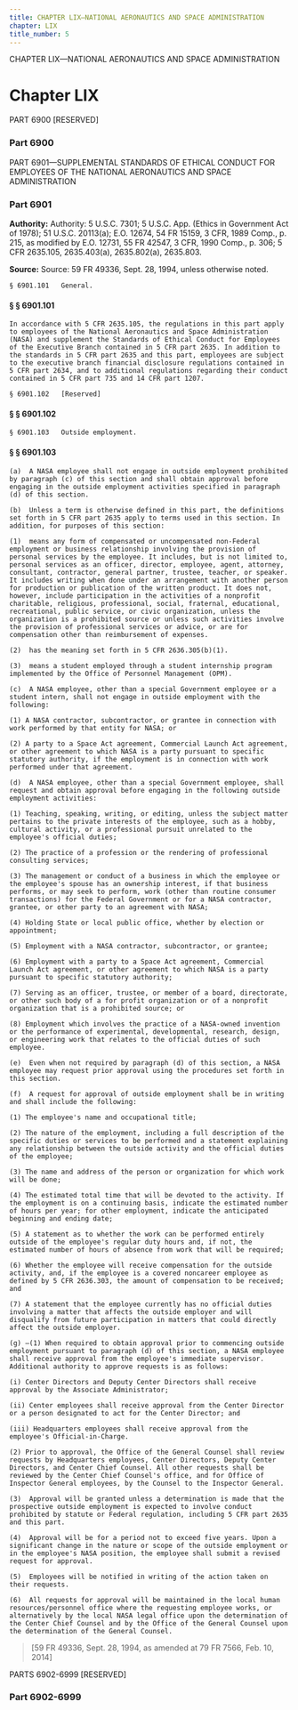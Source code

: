 ```yaml
---
title: CHAPTER LIX—NATIONAL AERONAUTICS AND SPACE ADMINISTRATION
chapter: LIX
title_number: 5
---
```


CHAPTER LIX—NATIONAL AERONAUTICS AND SPACE ADMINISTRATION

# Chapter LIX

  PART 6900 [RESERVED]

### Part 6900

  PART 6901—SUPPLEMENTAL STANDARDS OF ETHICAL CONDUCT FOR EMPLOYEES OF THE NATIONAL AERONAUTICS AND SPACE ADMINISTRATION

### Part 6901

**Authority:** Authority: 5 U.S.C. 7301; 5 U.S.C. App. (Ethics in Government Act of 1978); 51 U.S.C. 20113(a); E.O. 12674, 54 FR 15159, 3 CFR, 1989 Comp., p. 215, as modified by E.O. 12731, 55 FR 42547, 3 CFR, 1990 Comp., p. 306; 5 CFR 2635.105, 2635.403(a), 2635.802(a), 2635.803.

**Source:** Source: 59 FR 49336, Sept. 28, 1994, unless otherwise noted.

    § 6901.101   General.

#### § § 6901.101

    In accordance with 5 CFR 2635.105, the regulations in this part apply to employees of the National Aeronautics and Space Administration (NASA) and supplement the Standards of Ethical Conduct for Employees of the Executive Branch contained in 5 CFR part 2635. In addition to the standards in 5 CFR part 2635 and this part, employees are subject to the executive branch financial disclosure regulations contained in 5 CFR part 2634, and to additional regulations regarding their conduct contained in 5 CFR part 735 and 14 CFR part 1207.

    § 6901.102   [Reserved]

#### § § 6901.102

    § 6901.103   Outside employment.

#### § § 6901.103

    (a)  A NASA employee shall not engage in outside employment prohibited by paragraph (c) of this section and shall obtain approval before engaging in the outside employment activities specified in paragraph (d) of this section.

    (b)  Unless a term is otherwise defined in this part, the definitions set forth in 5 CFR part 2635 apply to terms used in this section. In addition, for purposes of this section:

    (1)  means any form of compensated or uncompensated non-Federal employment or business relationship involving the provision of personal services by the employee. It includes, but is not limited to, personal services as an officer, director, employee, agent, attorney, consultant, contractor, general partner, trustee, teacher, or speaker. It includes writing when done under an arrangement with another person for production or publication of the written product. It does not, however, include participation in the activities of a nonprofit charitable, religious, professional, social, fraternal, educational, recreational, public service, or civic organization, unless the organization is a prohibited source or unless such activities involve the provision of professional services or advice, or are for compensation other than reimbursement of expenses.

    (2)  has the meaning set forth in 5 CFR 2636.305(b)(1).

    (3)  means a student employed through a student internship program implemented by the Office of Personnel Management (OPM).

    (c)  A NASA employee, other than a special Government employee or a student intern, shall not engage in outside employment with the following:

    (1) A NASA contractor, subcontractor, or grantee in connection with work performed by that entity for NASA; or

    (2) A party to a Space Act agreement, Commercial Launch Act agreement, or other agreement to which NASA is a party pursuant to specific statutory authority, if the employment is in connection with work performed under that agreement.

    (d)  A NASA employee, other than a special Government employee, shall request and obtain approval before engaging in the following outside employment activities:

    (1) Teaching, speaking, writing, or editing, unless the subject matter pertains to the private interests of the employee, such as a hobby, cultural activity, or a professional pursuit unrelated to the employee's official duties;

    (2) The practice of a profession or the rendering of professional consulting services;

    (3) The management or conduct of a business in which the employee or the employee's spouse has an ownership interest, if that business performs, or may seek to perform, work (other than routine consumer transactions) for the Federal Government or for a NASA contractor, grantee, or other party to an agreement with NASA;

    (4) Holding State or local public office, whether by election or appointment;

    (5) Employment with a NASA contractor, subcontractor, or grantee;

    (6) Employment with a party to a Space Act agreement, Commercial Launch Act agreement, or other agreement to which NASA is a party pursuant to specific statutory authority;

    (7) Serving as an officer, trustee, or member of a board, directorate, or other such body of a for profit organization or of a nonprofit organization that is a prohibited source; or

    (8) Employment which involves the practice of a NASA-owned invention or the performance of experimental, developmental, research, design, or engineering work that relates to the official duties of such employee.

    (e)  Even when not required by paragraph (d) of this section, a NASA employee may request prior approval using the procedures set forth in this section.

    (f)  A request for approval of outside employment shall be in writing and shall include the following:

    (1) The employee's name and occupational title;

    (2) The nature of the employment, including a full description of the specific duties or services to be performed and a statement explaining any relationship between the outside activity and the official duties of the employee;

    (3) The name and address of the person or organization for which work will be done;

    (4) The estimated total time that will be devoted to the activity. If the employment is on a continuing basis, indicate the estimated number of hours per year; for other employment, indicate the anticipated beginning and ending date;

    (5) A statement as to whether the work can be performed entirely outside of the employee's regular duty hours and, if not, the estimated number of hours of absence from work that will be required;

    (6) Whether the employee will receive compensation for the outside activity, and, if the employee is a covered noncareer employee as defined by 5 CFR 2636.303, the amount of compensation to be received; and

    (7) A statement that the employee currently has no official duties involving a matter that affects the outside employer and will disqualify from future participation in matters that could directly affect the outside employer.

    (g) —(1) When required to obtain approval prior to commencing outside employment pursuant to paragraph (d) of this section, a NASA employee shall receive approval from the employee's immediate supervisor. Additional authority to approve requests is as follows:

    (i) Center Directors and Deputy Center Directors shall receive approval by the Associate Administrator;

    (ii) Center employees shall receive approval from the Center Director or a person designated to act for the Center Director; and

    (iii) Headquarters employees shall receive approval from the employee's Official-in-Charge.

    (2) Prior to approval, the Office of the General Counsel shall review requests by Headquarters employees, Center Directors, Deputy Center Directors, and Center Chief Counsel. All other requests shall be reviewed by the Center Chief Counsel's office, and for Office of Inspector General employees, by the Counsel to the Inspector General.

    (3)  Approval will be granted unless a determination is made that the prospective outside employment is expected to involve conduct prohibited by statute or Federal regulation, including 5 CFR part 2635 and this part.

    (4)  Approval will be for a period not to exceed five years. Upon a significant change in the nature or scope of the outside employment or in the employee's NASA position, the employee shall submit a revised request for approval.

    (5)  Employees will be notified in writing of the action taken on their requests.

    (6)  All requests for approval will be maintained in the local human resources/personnel office where the requesting employee works, or alternatively by the local NASA legal office upon the determination of the Center Chief Counsel and by the Office of the General Counsel upon the determination of the General Counsel.

> [59 FR 49336, Sept. 28, 1994, as amended at 79 FR 7566, Feb. 10, 2014]

  PARTS 6902-6999 [RESERVED]

### Part 6902-6999

